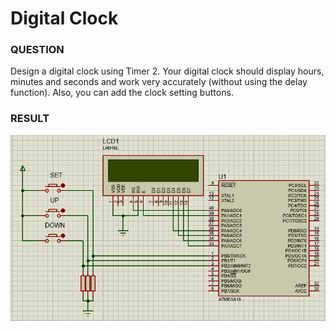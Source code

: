 # Digital Clock

### QUESTION
Design a digital clock using Timer 2. Your digital clock should display hours, minutes and seconds and work very accurately (without using the delay function). Also, you can add the clock setting buttons.

### RESULT

![example](./example.gif)
